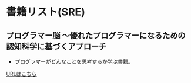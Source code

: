 # 書籍リスト(SRE)

## プログラマー脳 ～優れたプログラマーになるための認知科学に基づくアプローチ

- プログラマーがどんなことを思考するか学ぶ書籍。
  
[URLはこちら](https://www.amazon.co.jp/SRE-%E3%82%B5%E3%82%A4%E3%83%88%E3%83%AA%E3%83%A9%E3%82%A4%E3%82%A2%E3%83%93%E3%83%AA%E3%83%86%E3%82%A3%E3%82%A8%E3%83%B3%E3%82%B8%E3%83%8B%E3%82%A2%E3%83%AA%E3%83%B3%E3%82%B0-%E2%80%95Google%E3%81%AE%E4%BF%A1%E9%A0%BC%E6%80%A7%E3%82%92%E6%94%AF%E3%81%88%E3%82%8B%E3%82%A8%E3%83%B3%E3%82%B8%E3%83%8B%E3%82%A2%E3%83%AA%E3%83%B3%E3%82%B0%E3%83%81%E3%83%BC%E3%83%A0-%E6%BE%A4%E7%94%B0-%E6%AD%A6%E7%94%B7/dp/4873117917/ref=sr_1_1?__mk_ja_JP=%E3%82%AB%E3%82%BF%E3%82%AB%E3%83%8A&crid=7O5HBZ7H21D&dib=eyJ2IjoiMSJ9.RCXjr0O5tVrp0GOXa_UdjLoubcaZFFS5-a5uxwnzByNKK0z6QHazSKUAzn3jE8wFvlSoIXdcfQmN5Y0c1jyknd1cbYjsujl8PymxC6TsPQROiL4mTyTFSEK7QiBkNO9nmZi97ypKHaOW6aiKWCnAE48qKC8f_Awte2v5m_iyHHTuWijWJSeJeh1Pn33xSJtKQadMjN-T5hpZTo_7udJYDPbNluJXil8BB5w2PNe4QC8.L6viL0nru3QmNl78jWqBeQ01SvyhEiv45WRAgehv0cc&dib_tag=se&keywords=sre&qid=1745762598&s=books&sprefix=sr%2Cstripbooks%2C200&sr=1-1)